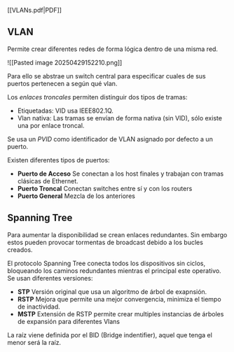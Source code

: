 [[VLANs.pdf|PDF]]
## VLAN
Permite crear diferentes redes de forma lógica dentro de una misma red.

![[Pasted image 20250429152210.png]]

Para ello se abstrae un switch central para especificar cuales de sus puertos pertenecen a según qué vlan.

Los *enlaces troncales* permiten distinguir dos tipos de tramas:
+ Etiquetadas: VID usa IEEE802.1Q.
+ Vlan nativa: Las tramas se envían de forma nativa (sin VID), sólo existe una por enlace troncal.

Se usa un *PVID* como identificador de VLAN asignado por defecto a un puerto.

Existen diferentes tipos de puertos:
+ **Puerto de Acceso** Se conectan a los host finales y trabajan con tramas clásicas de Ethernet.
+ **Puerto Troncal** Conectan switches entre sí y con los routers
+ **Puerto General** Mezcla de los anteriores

## Spanning Tree
Para aumentar la disponibilidad se crean enlaces redundantes.
Sin embargo estos pueden provocar tormentas de broadcast debido a los bucles creados.

El protocolo Spanning Tree conecta todos los dispositivos sin ciclos, bloqueando los caminos redundantes mientras el principal este operativo.
Se usan diferentes versiones:
+ **STP** Versión original que usa un algoritmo de árbol de exapnsión.
+ **RSTP** Mejora que permite una mejor convergencia, minimiza el tiempo de inactividad.
+ **MSTP** Extensión de RSTP permite crear multiples instancias de árboles de expansión para diferentes Vlans

La raíz viene definida por el BID (Bridge indentifier), aquel que tenga el menor será la raíz.
